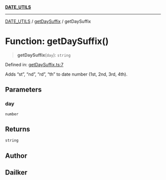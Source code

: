 [**DATE_UTILS**](../../README.md)

***

[DATE_UTILS](../../README.md) / [getDaySuffix](../README.md) / getDaySuffix

# Function: getDaySuffix()

> **getDaySuffix**(`day`): `string`

Defined in: [getDaySuffix.ts:7](https://github.com/dailker/everyutil/blob/cee559aadda9e0c298e06364cba9020e97a8b19b/src/date/getDaySuffix.ts#L7)

Adds “st”, “nd”, “rd”, “th” to date number (1st, 2nd, 3rd, 4th).

## Parameters

### day

`number`

## Returns

`string`

## Author

## Dailker
